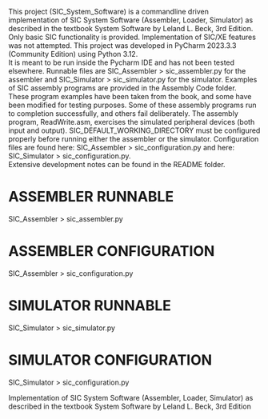 This project (SIC_System_Software) is a commandline driven implementation of SIC System Software
(Assembler, Loader, Simulator) as described in the textbook System Software by Leland L. Beck, 
3rd Edition.  Only basic SIC functionality is provided.  Implementation of SIC/XE features was 
not attempted. This project was developed in PyCharm 2023.3.3 (Community Edition) using Python 3.12.  
It is meant to be run inside the Pycharm IDE and has not been tested elsewhere.  Runnable files 
are SIC_Assembler > sic_assembler.py for the assembler and SIC_Simulator > sic_simulator.py for 
the simulator.  Examples of SIC assembly programs are provided in the Assembly Code folder.  
These program examples have been taken from the book, and some have been modified for testing 
purposes.  Some of these assembly programs run to completion successfully, and others fail 
deliberately.  The assembly program, ReadWrite.asm, exercises the simulated peripheral devices 
(both input and output).  SIC_DEFAULT_WORKING_DIRECTORY must be configured properly before running 
either the assembler or the simulator.  Configuration files are found here: 
SIC_Assembler > sic_configuration.py and here: SIC_Simulator > sic_configuration.py.  
Extensive development notes can be found in the README folder.


ASSEMBLER RUNNABLE
==================
SIC_Assembler > sic_assembler.py

ASSEMBLER CONFIGURATION
=======================
SIC_Assembler > sic_configuration.py


SIMULATOR RUNNABLE
==================
SIC_Simulator > sic_simulator.py

SIMULATOR CONFIGURATION
=======================
SIC_Simulator > sic_configuration.py


Implementation of SIC System Software (Assembler, Loader, Simulator) as described in the textbook System Software by Leland L. Beck, 3rd Edition
